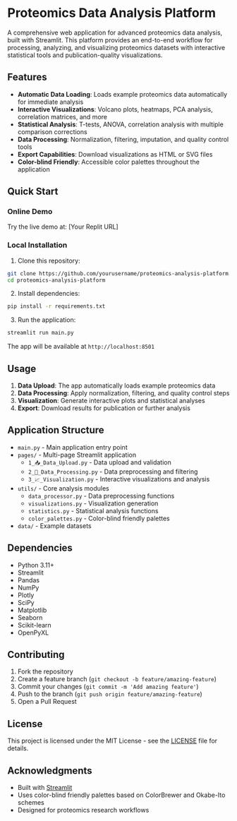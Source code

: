 # Proteomics Data Analysis Platform

A comprehensive web application for advanced proteomics data analysis, built with Streamlit. This platform provides an end-to-end workflow for processing, analyzing, and visualizing proteomics datasets with interactive statistical tools and publication-quality visualizations.

## Features

- **Automatic Data Loading**: Loads example proteomics data automatically for immediate analysis
- **Interactive Visualizations**: Volcano plots, heatmaps, PCA analysis, correlation matrices, and more
- **Statistical Analysis**: T-tests, ANOVA, correlation analysis with multiple comparison corrections
- **Data Processing**: Normalization, filtering, imputation, and quality control tools
- **Export Capabilities**: Download visualizations as HTML or SVG files
- **Color-blind Friendly**: Accessible color palettes throughout the application

## Quick Start

### Online Demo
Try the live demo at: [Your Replit URL]

### Local Installation

1. Clone this repository:
```bash
git clone https://github.com/yourusername/proteomics-analysis-platform.git
cd proteomics-analysis-platform
```

2. Install dependencies:
```bash
pip install -r requirements.txt
```

3. Run the application:
```bash
streamlit run main.py
```

The app will be available at `http://localhost:8501`

## Usage

1. **Data Upload**: The app automatically loads example proteomics data
2. **Data Processing**: Apply normalization, filtering, and quality control steps
3. **Visualization**: Generate interactive plots and statistical analyses
4. **Export**: Download results for publication or further analysis

## Application Structure

- `main.py` - Main application entry point
- `pages/` - Multi-page Streamlit application
  - `1_📥_Data_Upload.py` - Data upload and validation
  - `2_🧪_Data_Processing.py` - Data preprocessing and filtering
  - `3_📈_Visualization.py` - Interactive visualizations and analysis
- `utils/` - Core analysis modules
  - `data_processor.py` - Data preprocessing functions
  - `visualizations.py` - Visualization generation
  - `statistics.py` - Statistical analysis functions
  - `color_palettes.py` - Color-blind friendly palettes
- `data/` - Example datasets

## Dependencies

- Python 3.11+
- Streamlit
- Pandas
- NumPy
- Plotly
- SciPy
- Matplotlib
- Seaborn
- Scikit-learn
- OpenPyXL

## Contributing

1. Fork the repository
2. Create a feature branch (`git checkout -b feature/amazing-feature`)
3. Commit your changes (`git commit -m 'Add amazing feature'`)
4. Push to the branch (`git push origin feature/amazing-feature`)
5. Open a Pull Request

## License

This project is licensed under the MIT License - see the [LICENSE](LICENSE) file for details.

## Acknowledgments

- Built with [Streamlit](https://streamlit.io/)
- Uses color-blind friendly palettes based on ColorBrewer and Okabe-Ito schemes
- Designed for proteomics research workflows